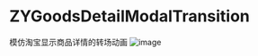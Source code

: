 # ZYGoodsDetailModalTransition
模仿淘宝显示商品详情的转场动画
![image](https://github.com/Yanyinghenmei/ZYGoodsDetailModalTransition/row/master/image/ShowDetail.gif)
